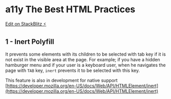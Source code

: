 # a11y The Best HTML Practices

[Edit on StackBlitz ⚡️](https://stackblitz.com/edit/a11y-html-best-practices)

## 1 - Inert Polyfill

It prevents some elements with its children to be selected with tab key if it is not exist in the visible area at the page. For example; if you have a hidden hamburger menu and if your user is a keyboard user, when he navigates the page with `TAB` key, `inert` prevents it to be selected with this key.

This feature is also in development for native support
[https://developer.mozilla.org/en-US/docs/Web/API/HTMLElement/inert](https://developer.mozilla.org/en-US/docs/Web/API/HTMLElement/inert)
